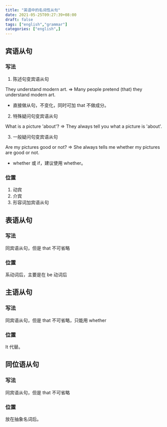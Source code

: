 ```yaml
---
title: "英语中的名词性从句"
date: 2021-05-25T09:27:39+08:00
draft: false
tags: ["english","grammar"]
categories: ["english",]
---
```


## 宾语从句

### 写法

1. 陈述句变宾语从句

They understand modern art. => Many people pretend (that) they understand modern art.

* 直接做从句，不变化，同时可加 that 不做成分。

2. 特殊疑问句变宾语从句

What is a picture 'about'? => They always tell you what a picture is 'about'.

3. 一般疑问句变宾语从句

Are my pictures good or not? => She always tells me whether my pictures are good or not.

* whether 或 if，建议使用 whether。

### 位置 

1. 动宾
2. 介宾
3. 形容词加宾语从句

## 表语从句

### 写法

同宾语从句，但是 that 不可省略

### 位置

系动词后，主要是在 be 动词后

## 主语从句

### 写法

同宾语从句，但是 that 不可省略，只能用 whether

### 位置

It 代替。

## 同位语从句

### 写法

同宾语从句，但是 that 不可省略

### 位置

放在抽象名词后。
